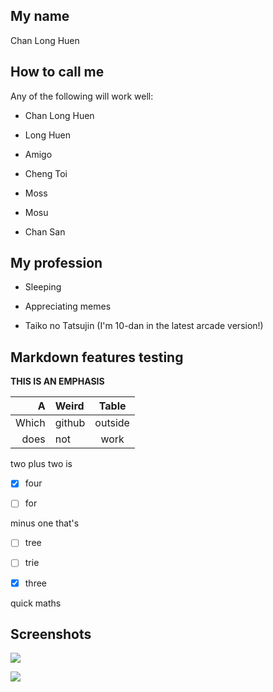 ## My name

Chan Long Huen

## How to call me

Any of the following will work well:

* Chan Long Huen

* Long Huen

* Amigo

* Cheng Toi

* Moss

* Mosu

* Chan San

## My profession

* Sleeping

* Appreciating memes

* Taiko no Tatsujin (I'm 10-dan in the latest arcade version!)

## Markdown features testing

**THIS IS AN EMPHASIS**

A | Weird | Table
---: | :--- | :---:
Which | github | outside
does | not | work

two plus two is

 * [x] four

 * [ ] for

 minus one that's

 * [ ] tree

 * [ ] trie

 * [x] three

quick maths

## Screenshots

![](https://github.com/csci3251-2020/student-1155127307/blob/master/1.png)

![](https://github.com/csci3251-2020/student-1155127307/blob/master/2.png)
